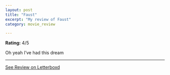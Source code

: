 ```yaml
---
layout: post
title: "Faust"
excerpt: "My review of Faust"
category: movie_review

---
```


**Rating:** 4/5

Oh yeah I’ve had this dream

<hr>

[See Review on Letterboxd](https://boxd.it/246KpZ)
